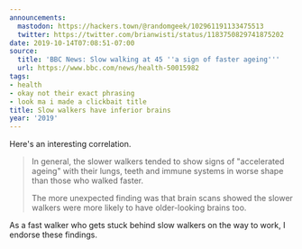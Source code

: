 ```yaml
---
announcements:
  mastodon: https://hackers.town/@randomgeek/102961191133475513
  twitter: https://twitter.com/brianwisti/status/1183750829741875202
date: 2019-10-14T07:08:51-07:00
source:
  title: 'BBC News: Slow walking at 45 ''a sign of faster ageing'''
  url: https://www.bbc.com/news/health-50015982
tags:
- health
- okay not their exact phrasing
- look ma i made a clickbait title
title: Slow walkers have inferior brains
year: '2019'
---
```


Here's an interesting correlation.

> In general, the slower walkers tended to show signs of "accelerated ageing" with their lungs, teeth and
> immune systems in worse shape than those who walked faster.
>
> The more unexpected finding was that brain scans showed the slower walkers were more likely to have
> older-looking brains too.

As a fast walker who gets stuck behind slow walkers on the way to work, I endorse these findings.
